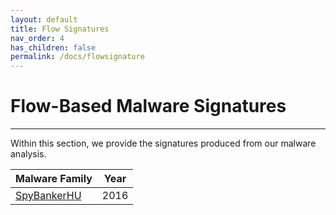 ```yaml
---
layout: default
title: Flow Signatures
nav_order: 4
has_children: false
permalink: /docs/flowsignature
---
```


# Flow-Based Malware Signatures
---

Within this section, we provide the signatures produced from our malware analysis.


|Malware Family|Year|
|:-------------------------------|:------------------:|
|[SpyBankerHU](signatures/spybankerhu.md)|2016|
